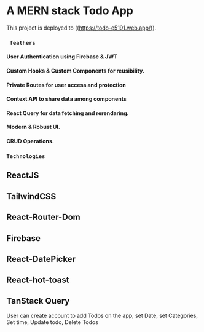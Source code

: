 # A MERN stack Todo App

This project is deployed to ((https://todo-e5191.web.app/)).



### ` feathers`
#### User Authentication using Firebase & JWT
#### Custom Hooks & Custom Components for reusibility.
#### Private Routes for user access and protection
#### Context API to share data among components
#### React Query for data fetching and rerendaring.
#### Modern & Robust UI.
#### CRUD Operations.

### `Technologies`
 ## ReactJS
 ## TailwindCSS
 ## React-Router-Dom
 ## Firebase
 ## React-DatePicker
 ## React-hot-toast
 ## TanStack Query
 
 
 User can create account to add Todos on the app, set Date, set Categories, Set time, Update todo, Delete Todos
